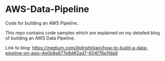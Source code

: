 # AWS-Data-Pipeline
Code for building an AWS Pipeline.

This repo contains code samples which are explained on my detailed blog of building an AWS Data Pipeline.

Link to blog: https://medium.com/@drishtijjain/how-to-build-a-data-pipeline-on-aws-4e0b8e877e8d#2ad7-604f76e1fda9
